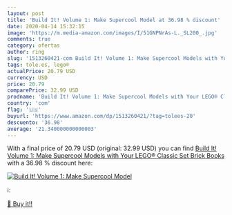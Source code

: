 ```yaml
---
layout: post
title: 'Build It! Volume 1: Make Supercool Model at 36.98 % discount'
date: 2020-04-14 15:32:15
image: 'https://m.media-amazon.com/images/I/51GNPNrAs-L._SL200_.jpg'
comments: true
category: ofertas
author: ring
slug: '1513260421-com Build It! Volume 1: Make Supercool Models with Your LEGO®...'
tags: tole.es, lego®
actualPrice: 20.79 USD
currency: USD
price: 20.79
comparePrice: 32.99 USD
prodname: 'Build It! Volume 1: Make Supercool Models with Your LEGO® Classic Set  Brick Books '
country: 'com'
flag: '🇺🇸'
buyurl: 'https://www.amazon.com/dp/1513260421/?tag=tolees-20'
descuento: '36.98'
average: '21.340000000000003'
---
```


With a final price of 20.79 USD (original: 32.99 USD) you can find [Build It! Volume 1: Make Supercool Models with Your LEGO® Classic Set  Brick Books ](https://www.amazon.com/dp/1513260421/?tag=tolees-20) with a  36.98 % discount here:

[![Build It! Volume 1: Make Supercool Model](https://m.media-amazon.com/images/I/51GNPNrAs-L._SL200_.jpg)](https://www.amazon.com/dp/1513260421/?tag=tolees-20)

ℹ️:


[🛒 Buy it!!](https://www.amazon.com/dp/1513260421/?tag=tolees-20)
